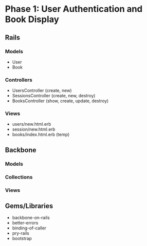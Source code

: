 # Phase 1: User Authentication and Book Display

## Rails
### Models
* User
* Book
### Controllers
* UsersController (create, new)
* SessionsController (create, new, destroy)
* BooksController (show, create, update, destroy)
### Views
* users/new.html.erb
* session/new.html.erb
* books/index.html.erb (temp)
## Backbone
### Models

### Collections

### Views

## Gems/Libraries
* backbone-on-rails
* better-errors
* binding-of-caller
* pry-rails
* bootstrap
